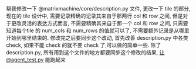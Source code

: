 帮我修改一下 @matrixmachine/core/description.py 文件, 更改一下 tile 的部分, 现在的 tile 设计中, 需要记录精确的记录其来自于那两行 col 和 row 之间, 但是对于更改灵活的表达方式而言, 不需要精确其来自于那一个 col 和 row 之间, 只需要知道每个tile 的 num_cols 和 num_rows 的值就可以了, 不需要额外记录是从哪里开始到哪里结束的. 修改完之后要同步这个改动, 首先改善 description.py 中各类 check, 如果不能 check 的就不要 check 了,可以做的简单一些. 除了 description.py, 所有用到这个文件的地方都要同步这个修改的结果, 让@agent_test.py 能跑起来